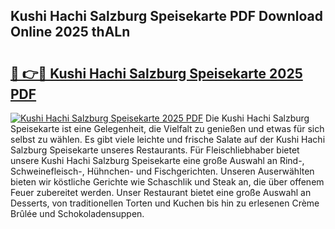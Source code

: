 ## Kushi Hachi Salzburg Speisekarte PDF Download Online 2025 thALn

# <h2><a href="http://gcdfxb.nevu.top/?p=Kushi+Hachi+Salzburg+Speisekarte">🔗 👉🔴 Kushi Hachi Salzburg Speisekarte 2025 PDF</a></h2>

[![Kushi Hachi Salzburg Speisekarte 2025 PDF](https://i.imgur.com/dBaPXMq.png)](http://gcdfxb.nevu.top/?p=Kushi+Hachi+Salzburg+Speisekarte)
Die Kushi Hachi Salzburg Speisekarte ist eine Gelegenheit, die Vielfalt zu genießen und etwas für sich selbst zu wählen. Es gibt viele leichte und frische Salate auf der Kushi Hachi Salzburg Speisekarte unseres Restaurants. Für Fleischliebhaber bietet unsere Kushi Hachi Salzburg Speisekarte eine große Auswahl an Rind-, Schweinefleisch-, Hühnchen- und Fischgerichten. Unseren Auserwählten bieten wir köstliche Gerichte wie Schaschlik und Steak an, die über offenem Feuer zubereitet werden. Unser Restaurant bietet eine große Auswahl an Desserts, von traditionellen Torten und Kuchen bis hin zu erlesenen Crème Brûlée und Schokoladensuppen.
